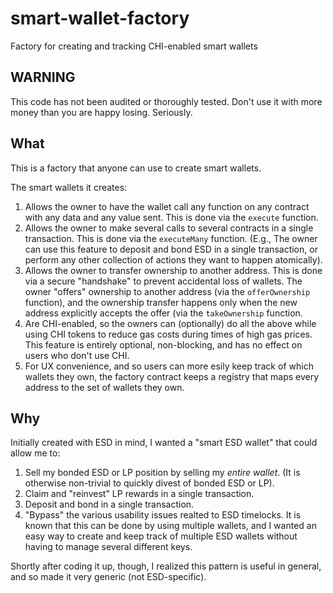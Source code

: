 # smart-wallet-factory
Factory for creating and tracking CHI-enabled smart wallets

## WARNING
This code has not been audited or thoroughly tested. Don't use it with more money than you are happy losing. Seriously.

## What

This is a factory that anyone can use to create smart wallets.

The smart wallets it creates:

1. Allows the owner to have the wallet call any function on any contract with any data and any value sent. This is done via the `execute` function.
2. Allows the owner to make several calls to several contracts in a single transaction. This is done via the `executeMany` function. (E.g., The owner can use this feature to deposit and bond ESD in a single transaction, or perform any other collection of actions they want to happen atomically).
3. Allows the owner to transfer ownership to another address. This is done via a secure "handshake" to prevent accidental loss of wallets. The owner "offers" ownership to another address (via the `offerOwnership` function), and the ownership transfer happens only when the new address explicitly accepts the offer (via the `takeOwnership` function.
4. Are CHI-enabled, so the owners can (optionally) do all the above while using CHI tokens to reduce gas costs during times of high gas prices. This feature is entirely optional, non-blocking, and has no effect on users who don't use CHI.
4. For UX convenience, and so users can more esily keep track of which wallets they own, the factory contract keeps a registry that maps every address to the set of wallets they own.

## Why

Initially created with ESD in mind, I wanted a "smart ESD wallet" that could allow me to:

1. Sell my bonded ESD or LP position by selling my _entire wallet_. (It is otherwise non-trivial to quickly divest of bonded ESD or LP).
2. Claim and "reinvest" LP rewards in a single transaction.
3. Deposit and bond in a single transaction.
4. "Bypass" the various usability issues realted to ESD timelocks. It is known that this can be done by using multiple wallets, and I wanted an easy way to create and keep track of multiple ESD wallets without having to manage several different keys.

Shortly after coding it up, though, I realized this pattern is useful in general, and so made it very generic (not ESD-specific).
